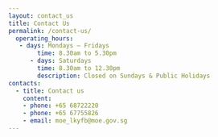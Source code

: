 ```yaml
---
layout: contact_us
title: Contact Us
permalink: /contact-us/
  operating_hours:
   - days: Mondays – Fridays
        time: 8.30am to 5.30pm
      - days: Saturdays
        time: 8.30am to 12.30pm
        description: Closed on Sundays & Public Holidays
contacts:
  - title: Contact us
    content:
    - phone: +65 68722220
    - phone: +65 67755826
    - email: moe_lkyfb@moe.gov.sg   
---
```

